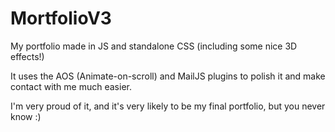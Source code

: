 # MortfolioV3

My portfolio made in JS and standalone CSS (including some nice 3D effects!)

It uses the AOS (Animate-on-scroll) and MailJS plugins to polish it and make contact with me much easier.

I'm very proud of it, and it's very likely to be my final portfolio, but you never know :)
